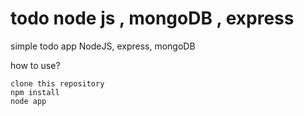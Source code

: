 # todo node js , mongoDB , express
simple todo app NodeJS, express, mongoDB

how to use?

`clone this repository` <br>
`npm install`<br>
`node app`<br>
